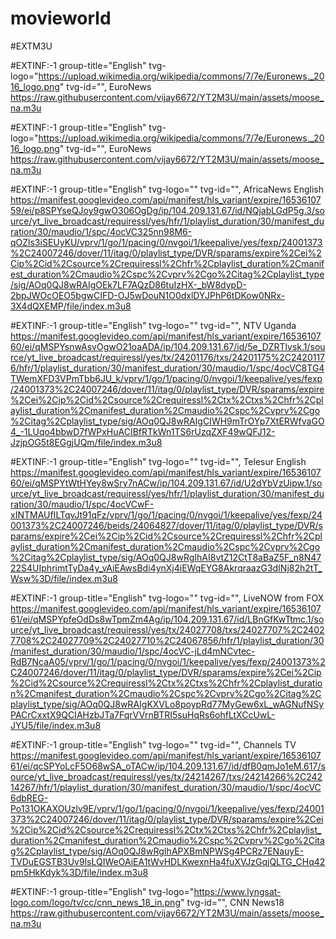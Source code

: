 # movieworld

#EXTM3U

#EXTINF:-1 group-title="English" tvg-logo="https://upload.wikimedia.org/wikipedia/commons/7/7e/Euronews._2016_logo.png" tvg-id="", EuroNews
https://raw.githubusercontent.com/vijay6672/YT2M3U/main/assets/moose_na.m3u

#EXTINF:-1 group-title="English" tvg-logo="https://upload.wikimedia.org/wikipedia/commons/7/7e/Euronews._2016_logo.png" tvg-id="", EuroNews
https://raw.githubusercontent.com/vijay6672/YT2M3U/main/assets/moose_na.m3u

#EXTINF:-1 group-title="English" tvg-logo="" tvg-id="", AfricaNews English
https://manifest.googlevideo.com/api/manifest/hls_variant/expire/1653610759/ei/p8SPYseQJoy9gwO306OgDg/ip/104.209.131.67/id/NQjabLGdP5g.3/source/yt_live_broadcast/requiressl/yes/hfr/1/playlist_duration/30/manifest_duration/30/maudio/1/spc/4ocVC325nn98M6-qOZls3iSEUyKU/vprv/1/go/1/pacing/0/nvgoi/1/keepalive/yes/fexp/24001373%2C24007246/dover/11/itag/0/playlist_type/DVR/sparams/expire%2Cei%2Cip%2Cid%2Csource%2Crequiressl%2Chfr%2Cplaylist_duration%2Cmanifest_duration%2Cmaudio%2Cspc%2Cvprv%2Cgo%2Citag%2Cplaylist_type/sig/AOq0QJ8wRAIgOEk7LF7AQzD86tuIzHX-_bW8dypD-2bpJWOcOEO5bgwCIFD-OJ5wDouN1O0dxlDYJPhP6tDKow0NRx-3X4dQXEMP/file/index.m3u8

#EXTINF:-1 group-title="English" tvg-logo="" tvg-id="", NTV Uganda
https://manifest.googlevideo.com/api/manifest/hls_variant/expire/1653610760/ei/qMSPYsnwAsvOgwO21oaADA/ip/104.209.131.67/id/5e_DZRTlvsk.1/source/yt_live_broadcast/requiressl/yes/tx/24201176/txs/24201175%2C24201176/hfr/1/playlist_duration/30/manifest_duration/30/maudio/1/spc/4ocVC8TG4TWemXFD3VPmTbb6JU_k/vprv/1/go/1/pacing/0/nvgoi/1/keepalive/yes/fexp/24001373%2C24007246/dover/11/itag/0/playlist_type/DVR/sparams/expire%2Cei%2Cip%2Cid%2Csource%2Crequiressl%2Ctx%2Ctxs%2Chfr%2Cplaylist_duration%2Cmanifest_duration%2Cmaudio%2Cspc%2Cvprv%2Cgo%2Citag%2Cplaylist_type/sig/AOq0QJ8wRAIgCIWH9mTrOYp7XtERWfvaGO4_-1LUqo4bbwD7fWPxHuACIBfRTkWn1TS6rUzqZXF49wQFJ12-JzjpOG5t8EGgjUQm/file/index.m3u8

#EXTINF:-1 group-title="English" tvg-logo="" tvg-id="", Telesur English
https://manifest.googlevideo.com/api/manifest/hls_variant/expire/1653610760/ei/qMSPYtWtHYey8wSry7nACw/ip/104.209.131.67/id/U2dYbVzUipw.1/source/yt_live_broadcast/requiressl/yes/hfr/1/playlist_duration/30/manifest_duration/30/maudio/1/spc/4ocVCwF-xINTMAUfILTqvJt91qFz/vprv/1/go/1/pacing/0/nvgoi/1/keepalive/yes/fexp/24001373%2C24007246/beids/24064827/dover/11/itag/0/playlist_type/DVR/sparams/expire%2Cei%2Cip%2Cid%2Csource%2Crequiressl%2Chfr%2Cplaylist_duration%2Cmanifest_duration%2Cmaudio%2Cspc%2Cvprv%2Cgo%2Citag%2Cplaylist_type/sig/AOq0QJ8wRgIhAI8vtZ12CtT8aBaZ5F_n8N4722S4UIphrimtTyDa4y_vAiEAwsBdi4ynXj4iEWqEYG8AkrqraazG3dINj82h2tT_Wsw%3D/file/index.m3u8

#EXTINF:-1 group-title="English" tvg-logo="" tvg-id="", LiveNOW from FOX
https://manifest.googlevideo.com/api/manifest/hls_variant/expire/1653610761/ei/qMSPYpfeOdDs8wTpmZm4Ag/ip/104.209.131.67/id/LBnGfKwTtmc.1/source/yt_live_broadcast/requiressl/yes/tx/24027708/txs/24027707%2C24027708%2C24027709%2C24027710%2C24067856/hfr/1/playlist_duration/30/manifest_duration/30/maudio/1/spc/4ocVC-jLd4mNCvtec-RdB7NcaA05/vprv/1/go/1/pacing/0/nvgoi/1/keepalive/yes/fexp/24001373%2C24007246/dover/11/itag/0/playlist_type/DVR/sparams/expire%2Cei%2Cip%2Cid%2Csource%2Crequiressl%2Ctx%2Ctxs%2Chfr%2Cplaylist_duration%2Cmanifest_duration%2Cmaudio%2Cspc%2Cvprv%2Cgo%2Citag%2Cplaylist_type/sig/AOq0QJ8wRAIgKXVLo8poypRd77MyGew6xL_wAGNufNSyPACrCxxtX9QCIAHzbJTa7FqrVVrnBTRI5suHqRs6ohfLtXCcUwL-JYU5/file/index.m3u8

#EXTINF:-1 group-title="English" tvg-logo="" tvg-id="", Channels TV
https://manifest.googlevideo.com/api/manifest/hls_variant/expire/1653610761/ei/qcSPYoLcF5O68wSA_oTACw/ip/104.209.131.67/id/dfB0qmJo1eM.617/source/yt_live_broadcast/requiressl/yes/tx/24214267/txs/24214266%2C24214267/hfr/1/playlist_duration/30/manifest_duration/30/maudio/1/spc/4ocVC6dbREG-Po131OKAXOUzlv9E/vprv/1/go/1/pacing/0/nvgoi/1/keepalive/yes/fexp/24001373%2C24007246/dover/11/itag/0/playlist_type/DVR/sparams/expire%2Cei%2Cip%2Cid%2Csource%2Crequiressl%2Ctx%2Ctxs%2Chfr%2Cplaylist_duration%2Cmanifest_duration%2Cmaudio%2Cspc%2Cvprv%2Cgo%2Citag%2Cplaylist_type/sig/AOq0QJ8wRgIhAPXBmNPWSg4PCRz7ENauyE-TVDuEGSTB3Uv9lsLQIWeOAiEA1tWvHDLKwexnHa4fuXVJzGqjQLTG_CHq42pm5HkKdyk%3D/file/index.m3u8

#EXTINF:-1 group-title="English" tvg-logo="https://www.lyngsat-logo.com/logo/tv/cc/cnn_news_18_in.png" tvg-id="", CNN News18
https://raw.githubusercontent.com/vijay6672/YT2M3U/main/assets/moose_na.m3u
